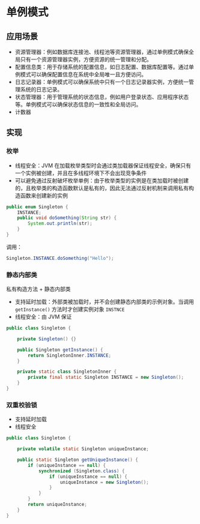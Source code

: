 # 单例模式
## 应用场景
- 资源管理器：例如数据库连接池、线程池等资源管理器，通过单例模式确保全局只有一个资源管理器实例，方便资源的统一管理和分配。
- 配置信息类：用于存储系统的配置信息，如日志配置、数据库配置等。通过单例模式可以确保配置信息在系统中全局唯一且方便访问。
- 日志记录器：单例模式可以确保系统中只有一个日志记录器实例，方便统一管理系统的日志记录。
- 状态管理器：用于管理系统的状态信息，例如用户登录状态、应用程序状态等。单例模式可以确保状态信息的一致性和全局访问。
- 计数器

## 实现
### 枚举
- 线程安全：JVM 在加载枚举类型时会通过类加载器保证线程安全，确保只有一个实例被创建，并且在多线程环境下不会出现竞争条件
- 可以避免通过反射破坏枚举单例：由于枚举类型的实例是在类加载时被创建的，且枚举类的构造函数默认是私有的，因此无法通过反射机制来调用私有构造函数来创建新的实例
```java
public enum Singleton {
    INSTANCE;
    public void doSomething(String str) {
        System.out.println(str);
    }
}
```
调用：
```java
Singleton.INSTANCE.doSomething("Hello");
```


### 静态内部类
私有构造方法 + 静态内部类
- 支持延时加载：外部类被加载时，并不会创建静态内部类的示例对象。当调用 `getInstance()` 方法时才创建实例对象 `INSTNCE`
- 线程安全：由 JVM 保证

```java
public class Singleton {

    private Singleton() {}

    public Singleton getInstance() {
        return SingletonInner.INSTANCE;
    }

    private static class SingletonInner {
        private final static Singleton INSTANCE = new Singleton();
    }
}
```

### 双重校验锁
- 支持延时加载
- 线程安全
```java
public class Singleton {

    private volatile static Singleton uniqueInstance;

    public static Singleton getUniqueInstance() {
        if (uniqueInstance == null) {
            synchronized (Singleton.class) {
                if (uniqueInstance == null) {
                    uniqueInstance = new Singleton();
                }
            } 
        }
        return uniqueInstance;
    }
}
```